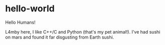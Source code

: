 # hello-world

Hello Humans!

L4mby here, I like C++/C and Python (that's my pet animal!).
I've had sushi on mars and found it far disgusting from Earth sushi.
